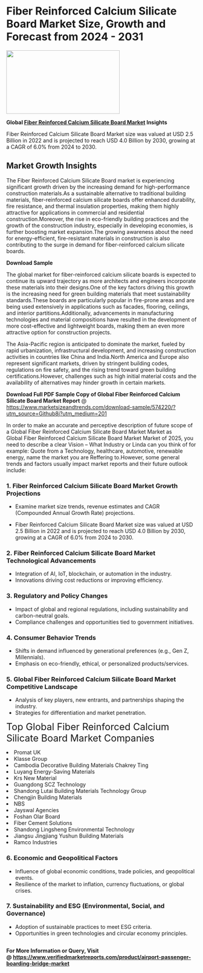 <H1>Fiber Reinforced Calcium Silicate Board Market Size, Growth and Forecast from 2024 - 2031</H1><img class="aligncenter size-medium wp-image-584254" src="https://thirdeyenews.in/wp-content/uploads/2024/09/Global-Market-Research-300x168.jpeg" alt="" width="300" height="168" /><p><strong>Global&nbsp;<a href="https://www.marketsizeandtrends.com/download-sample/574220/?utm_source=Github8j?utm_medium=201">Fiber Reinforced Calcium Silicate Board Market</a> Insights</strong></p><p>Fiber Reinforced Calcium Silicate Board Market size was valued at USD 2.5 Billion in 2022 and is projected to reach USD 4.0 Billion by 2030, growing at a CAGR of 6.0% from 2024 to 2030.</p><p><h2>Market Growth Insights</h2> <p>The Fiber Reinforced Calcium Silicate Board market is experiencing significant growth driven by the increasing demand for high-performance construction materials.As a sustainable alternative to traditional building materials, fiber-reinforced calcium silicate boards offer enhanced durability, fire resistance, and thermal insulation properties, making them highly attractive for applications in commercial and residential construction.Moreover, the rise in eco-friendly building practices and the growth of the construction industry, especially in developing economies, is further boosting market expansion.The growing awareness about the need for energy-efficient, fire-resistant materials in construction is also contributing to the surge in demand for fiber-reinforced calcium silicate boards.</p> <p><strong>Download Sample</strong></p> <p>The global market for fiber-reinforced calcium silicate boards is expected to continue its upward trajectory as more architects and engineers incorporate these materials into their designs.One of the key factors driving this growth is the increasing need for green building materials that meet sustainability standards.These boards are particularly popular in fire-prone areas and are being used extensively in applications such as facades, flooring, ceilings, and interior partitions.Additionally, advancements in manufacturing technologies and material compositions have resulted in the development of more cost-effective and lightweight boards, making them an even more attractive option for construction projects.</p> <p>The Asia-Pacific region is anticipated to dominate the market, fueled by rapid urbanization, infrastructural development, and increasing construction activities in countries like China and India.North America and Europe also represent significant markets, driven by stringent building codes, regulations on fire safety, and the rising trend toward green building certifications.However, challenges such as high initial material costs and the availability of alternatives may hinder growth in certain markets.</p> <p><span class=""><strong>Download Full PDF Sample Copy of Global Fiber Reinforced Calcium Silicate Board Market Report</strong> @ <a href="https://www.marketsizeandtrends.com/download-sample/574220/?utm_source=Github8j?utm_medium=201" target="_blank">https://www.marketsizeandtrends.com/download-sample/574220/?utm_source=Github8j?utm_medium=201</a></span></p><p>In order to make an accurate and perceptive description of future scope of a Global&nbsp;Fiber Reinforced Calcium Silicate Board Market Market as Global&nbsp;Fiber Reinforced Calcium Silicate Board Market Market of 2025, you need to describe a clear Vision &ndash; What Industry or Linda can you think of for example: Quote from a Technology, healthcare, automotive, renewable energy, name the market you are Reffering to.However, some general trends and factors usually impact market reports and their future outlook include:</p><h3>1.&nbsp;<strong>Fiber Reinforced Calcium Silicate Board Market Growth Projections</strong></h3><ul><li>Examine market size trends, revenue estimates and CAGR (Compounded Annual Growth Rate) projections.</li><li><p>Fiber Reinforced Calcium Silicate Board Market size was valued at USD 2.5 Billion in 2022 and is projected to reach USD 4.0 Billion by 2030, growing at a CAGR of 6.0% from 2024 to 2030.</p></li></ul><h3>2.&nbsp;<strong>Fiber Reinforced Calcium Silicate Board Market Technological Advancements</strong></h3><ul><li>Integration of AI, IoT, blockchain, or automation in the industry.</li><li>Innovations driving cost reductions or improving efficiency.</li></ul><h3>3.&nbsp;<strong>Regulatory and Policy Changes</strong></h3><ul><li>Impact of global and regional regulations, including sustainability and carbon-neutral goals.</li><li>Compliance challenges and opportunities tied to government initiatives.</li></ul><h3>4.&nbsp;<strong>Consumer Behavior Trends</strong></h3><ul><li>Shifts in demand influenced by generational preferences (e.g., Gen Z, Millennials).</li><li>Emphasis on eco-friendly, ethical, or personalized products/services.</li></ul><h3>5.&nbsp;<strong>Global Fiber Reinforced Calcium Silicate Board Market Competitive Landscape</strong></h3><ul><li>Analysis of key players, new entrants, and partnerships shaping the industry.</li><li>Strategies for differentiation and market penetration.</li></ul><p data-pm-slice="1 1 []"><span style="color: inherit; font-family: inherit; font-size: 25px;">Top Global Fiber Reinforced Calcium Silicate Board Market Companies</span></p><div class="" data-test-id=""><p><li>Promat UK</li><li> Klasse Group</li><li> Cambodia Decorative Building Materials Chakrey Ting</li><li> Luyang Energy-Saving Materials</li><li> Krs New Material</li><li> Guangdong SCZ Technology</li><li> Shandong Lutai Building Materials Technology Group</li><li> Chengjin Building Materials</li><li> NBS</li><li> Jayswal Agencies</li><li> Foshan Olar Board</li><li> Fiber Cement Solutions</li><li> Shandong Lingsheng Environmental Technology</li><li> Jiangsu Jingjiang Yushun Building Materials</li><li> Ramco Industries</li></p></div><h3>6.&nbsp;<strong>Economic and Geopolitical Factors</strong></h3><ul><li>Influence of global economic conditions, trade policies, and geopolitical events.</li><li>Resilience of the market to inflation, currency fluctuations, or global crises.</li></ul><h3>7.&nbsp;<strong>Sustainability and ESG (Environmental, Social, and Governance)</strong></h3><ul><li>Adoption of sustainable practices to meet ESG criteria.</li><li>Opportunities in green technologies and circular economy principles.</li></ul><h2><strong style="font-size: 14px;">For More Information or Query, Visit @&nbsp;</strong><a style="background-color: #ffffff; font-size: 14px;" href="https://www.marketsizeandtrends.com/report/fiber-reinforced-calcium-silicate-board-market/" target="_blank">https://www.verifiedmarketreports.com/product/airport-passenger-boarding-bridge-market</a></h2>